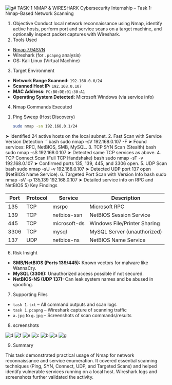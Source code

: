 ![g](https://github.com/user-attachments/assets/3b30eb2b-89df-4f61-b86d-d759c1666906)# TASK-1
NMAP &amp; WIRESHARK
Cybersecurity Internship – Task 1: Nmap-Based Network Scanning
1) Objective
Conduct local network reconnaissance using Nmap, identify active hosts, perform port and service scans on a target machine, and optionally inspect packet captures with Wireshark.
2) Tools Used
- [Nmap 7.94SVN](https://nmap.org/)
- Wireshark (for `.pcapng` analysis)
- OS: Kali Linux (Virtual Machine)
3) Target Environment
- **Network Range Scanned:** `192.168.0.0/24`
- **Scanned Host IP:** `192.168.0.107`
- **MAC Address:** `FC:B0:DE:01:30:A1`
- **Operating System Detected:** Microsoft Windows (via service info)
4) Nmap Commands Executed
1. Ping Sweep (Host Discovery)  
   ```bash
   sudo nmap -sn 192.168.0.1/24
➤ Identified 24 active hosts on the local subnet.
2. Fast Scan with Service Version Detection
    ```bash
    sudo nmap -sV 192.168.0.107 -F
➤ Found services: RPC, NetBIOS, SMB, MySQL.
3. TCP SYN Scan (Stealth)
   bash
   sudo nmap -sS 192.168.0.107
➤ Detected same TCP services as above.
4. TCP Connect Scan (Full TCP Handshake)
   bash
   sudo nmap -sT -v 192.168.0.107
➤ Confirmed ports 135, 139, 445, and 3306 open.
5. UDP Scan
   bash
   sudo nmap -sU -v 192.168.0.107
➤ Detected UDP port 137 open (NetBIOS Name Service).
6. Targeted Port Scan with Version Info
   bash
   sudo nmap -sV -p 135,139 192.168.0.107
➤ Detailed service info on RPC and NetBIOS
5) Key Findings

| Port | Protocol | Service         | Description                        |
|------|----------|------------------|------------------------------------|
| 135  | TCP      | msrpc            | Microsoft RPC                      |
| 139  | TCP      | netbios-ssn      | NetBIOS Session Service            |
| 445  | TCP      | microsoft-ds     | Windows File/Printer Sharing       |
| 3306 | TCP      | mysql            | MySQL Server (unauthorized)        |
| 137  | UDP      | netbios-ns       | NetBIOS Name Service               |

 6) Risk Insight

- **SMB/NetBIOS (Ports 139/445):** Known vectors for malware like WannaCry.
- **MySQL (3306):** Unauthorized access possible if not secured.
- **NetBIOS-NS (UDP 137):** Can leak system names and be abused in spoofing.

7) Supporting Files

- `task 1.txt` – All command outputs and scan logs
- `task 1.pcapng` – Wireshark capture of scanning traffic
- `a.jpg` to `g.jpg` – Screenshots of scan commands/results

8) screenshots
   
![d](https://github.com/user-attachments/assets/04297db6-ee60-402a-ae68-1e75eaddb2c8)
![f](https://github.com/user-attachments/assets/9be6eea2-25ea-4210-a17e-dae7ff14dd65)
![e](https://github.com/user-attachments/assets/d41690de-1ccc-428f-9d32-71e106109209)
![c](https://github.com/user-attachments/assets/b1358054-d0fe-4abb-bfde-e2dec2db453d)
![b](https://github.com/user-attachments/assets/ed4ed6c6-629e-436e-a22c-0060f95cdf8a)
![a](https://github.com/user-attachments/assets/ae75c1cc-49c2-4ef0-af0b-55ab784df7cb)
![g](https://github.com/user-attachments/assets/76ee073b-085f-4a6f-825c-724760e58479)

9) Summary

This task demonstrated practical usage of Nmap for network reconnaissance and service enumeration. It covered essential scanning techniques (Ping, SYN, Connect, UDP, and Targeted Scans) and helped identify vulnerable services running on a local host. Wireshark logs and screenshots further validated the activity.


